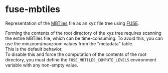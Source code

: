 # fuse-mbtiles
Representation of the [MBTiles](https://github.com/mapbox/mbtiles-spec) file as an xyz file tree using [FUSE](https://wikipedia.org/wiki/Filesystem_in_Userspace).

Forming the contents of the root directory of the xyz tree requires scanning the entire MBTiles file, which can be time-consuming. To avoid this, you can use the minzoom/maxzoom values from the "metadata" table.  
This is the default behavior.  
To disable this and force the computation of the contents of the root directory, you must define the `FUSE_MBTILES_COMPUTE_LEVELS` environment variable with any non-empty value.
